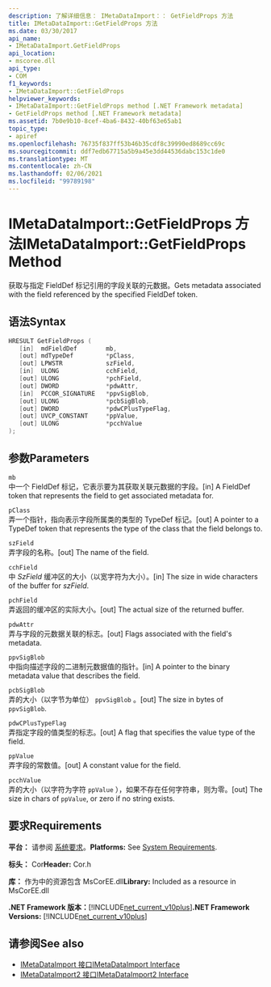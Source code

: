 ```yaml
---
description: 了解详细信息： IMetaDataImport：： GetFieldProps 方法
title: IMetaDataImport::GetFieldProps 方法
ms.date: 03/30/2017
api_name:
- IMetaDataImport.GetFieldProps
api_location:
- mscoree.dll
api_type:
- COM
f1_keywords:
- IMetaDataImport::GetFieldProps
helpviewer_keywords:
- IMetaDataImport::GetFieldProps method [.NET Framework metadata]
- GetFieldProps method [.NET Framework metadata]
ms.assetid: 7b0e9b10-8cef-4ba6-8432-40bf63e65ab1
topic_type:
- apiref
ms.openlocfilehash: 76735f837ff53b46b35cdf8c39990ed8689cc69c
ms.sourcegitcommit: ddf7edb67715a5b9a45e3dd44536dabc153c1de0
ms.translationtype: MT
ms.contentlocale: zh-CN
ms.lasthandoff: 02/06/2021
ms.locfileid: "99789198"
---
```

# <a name="imetadataimportgetfieldprops-method"></a><span data-ttu-id="a12f3-103">IMetaDataImport::GetFieldProps 方法</span><span class="sxs-lookup"><span data-stu-id="a12f3-103">IMetaDataImport::GetFieldProps Method</span></span>

<span data-ttu-id="a12f3-104">获取与指定 FieldDef 标记引用的字段关联的元数据。</span><span class="sxs-lookup"><span data-stu-id="a12f3-104">Gets metadata associated with the field referenced by the specified FieldDef token.</span></span>  
  
## <a name="syntax"></a><span data-ttu-id="a12f3-105">语法</span><span class="sxs-lookup"><span data-stu-id="a12f3-105">Syntax</span></span>  
  
```cpp  
HRESULT GetFieldProps (  
   [in]  mdFieldDef        mb,
   [out] mdTypeDef         *pClass,  
   [out] LPWSTR            szField,  
   [in]  ULONG             cchField,
   [out] ULONG             *pchField,  
   [out] DWORD             *pdwAttr,  
   [in]  PCCOR_SIGNATURE   *ppvSigBlob,
   [out] ULONG             *pcbSigBlob,
   [out] DWORD             *pdwCPlusTypeFlag,
   [out] UVCP_CONSTANT     *ppValue,  
   [out] ULONG             *pcchValue  
);  
```  
  
## <a name="parameters"></a><span data-ttu-id="a12f3-106">参数</span><span class="sxs-lookup"><span data-stu-id="a12f3-106">Parameters</span></span>  

 `mb`  
 <span data-ttu-id="a12f3-107">中一个 FieldDef 标记，它表示要为其获取关联元数据的字段。</span><span class="sxs-lookup"><span data-stu-id="a12f3-107">[in] A FieldDef token that represents the field to get associated metadata for.</span></span>  
  
 `pClass`  
 <span data-ttu-id="a12f3-108">弄一个指针，指向表示字段所属类的类型的 TypeDef 标记。</span><span class="sxs-lookup"><span data-stu-id="a12f3-108">[out] A pointer to a TypeDef token that represents the type of the class that the field belongs to.</span></span>  
  
 `szField`  
 <span data-ttu-id="a12f3-109">弄字段的名称。</span><span class="sxs-lookup"><span data-stu-id="a12f3-109">[out] The name of the field.</span></span>  
  
 `cchField`  
 <span data-ttu-id="a12f3-110">中 *SzField* 缓冲区的大小（以宽字符为大小）。</span><span class="sxs-lookup"><span data-stu-id="a12f3-110">[in] The size in wide characters of the buffer for *szField*.</span></span>  
  
 `pchField`  
 <span data-ttu-id="a12f3-111">弄返回的缓冲区的实际大小。</span><span class="sxs-lookup"><span data-stu-id="a12f3-111">[out] The actual size of the returned buffer.</span></span>  
  
 `pdwAttr`  
 <span data-ttu-id="a12f3-112">弄与字段的元数据关联的标志。</span><span class="sxs-lookup"><span data-stu-id="a12f3-112">[out] Flags associated with the field's metadata.</span></span>  
  
 `ppvSigBlob`  
 <span data-ttu-id="a12f3-113">中指向描述字段的二进制元数据值的指针。</span><span class="sxs-lookup"><span data-stu-id="a12f3-113">[in] A pointer to the binary metadata value that describes the field.</span></span>  
  
 `pcbSigBlob`  
 <span data-ttu-id="a12f3-114">弄的大小（以字节为单位） `ppvSigBlob` 。</span><span class="sxs-lookup"><span data-stu-id="a12f3-114">[out] The size in bytes of `ppvSigBlob`.</span></span>  
  
 `pdwCPlusTypeFlag`  
 <span data-ttu-id="a12f3-115">弄指定字段的值类型的标志。</span><span class="sxs-lookup"><span data-stu-id="a12f3-115">[out] A flag that specifies the value type of the field.</span></span>  
  
 `ppValue`  
 <span data-ttu-id="a12f3-116">弄字段的常数值。</span><span class="sxs-lookup"><span data-stu-id="a12f3-116">[out] A constant value for the field.</span></span>  
  
 `pcchValue`  
 <span data-ttu-id="a12f3-117">弄的大小（以字符为字符 `ppValue` ），如果不存在任何字符串，则为零。</span><span class="sxs-lookup"><span data-stu-id="a12f3-117">[out] The size in chars of `ppValue`, or zero if no string exists.</span></span>  
  
## <a name="requirements"></a><span data-ttu-id="a12f3-118">要求</span><span class="sxs-lookup"><span data-stu-id="a12f3-118">Requirements</span></span>  

 <span data-ttu-id="a12f3-119">**平台：** 请参阅 [系统要求](../../get-started/system-requirements.md)。</span><span class="sxs-lookup"><span data-stu-id="a12f3-119">**Platforms:** See [System Requirements](../../get-started/system-requirements.md).</span></span>  
  
 <span data-ttu-id="a12f3-120">**标头：** Cor</span><span class="sxs-lookup"><span data-stu-id="a12f3-120">**Header:** Cor.h</span></span>  
  
 <span data-ttu-id="a12f3-121">**库：** 作为中的资源包含 MsCorEE.dll</span><span class="sxs-lookup"><span data-stu-id="a12f3-121">**Library:** Included as a resource in MsCorEE.dll</span></span>  
  
 <span data-ttu-id="a12f3-122">**.NET Framework 版本：**[!INCLUDE[net_current_v10plus](../../../../includes/net-current-v10plus-md.md)]</span><span class="sxs-lookup"><span data-stu-id="a12f3-122">**.NET Framework Versions:** [!INCLUDE[net_current_v10plus](../../../../includes/net-current-v10plus-md.md)]</span></span>  
  
## <a name="see-also"></a><span data-ttu-id="a12f3-123">请参阅</span><span class="sxs-lookup"><span data-stu-id="a12f3-123">See also</span></span>

- [<span data-ttu-id="a12f3-124">IMetaDataImport 接口</span><span class="sxs-lookup"><span data-stu-id="a12f3-124">IMetaDataImport Interface</span></span>](imetadataimport-interface.md)
- [<span data-ttu-id="a12f3-125">IMetaDataImport2 接口</span><span class="sxs-lookup"><span data-stu-id="a12f3-125">IMetaDataImport2 Interface</span></span>](imetadataimport2-interface.md)
